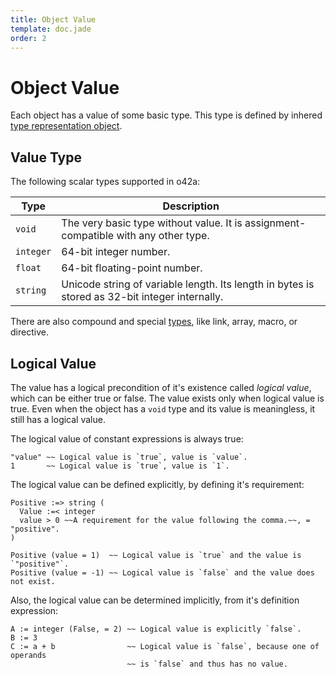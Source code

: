 ```yaml
---
title: Object Value
template: doc.jade
order: 2
---
```


Object Value
============
<!--
Copyright (C) 2010-2013 Ruslan Lopatin.
Permission is granted to copy, distribute and/or modify this document
under the terms of the GNU Free Documentation License, Version 1.3
or any later version published by the Free Software Foundation;
with no Invariant Sections, no Front-Cover Texts, and no Back-Cover Texts.
A copy of the license is included in the section entitled "GNU
Free Documentation License".
-->

Each object has a value of some basic type. This type is defined by inhered
[type representation object](../core/index.html#basic_types).


Value Type
----------

The following scalar types supported in o42a:

| Type      | Description
|-----------|-------------
| `void`    | The very basic type without value. It is assignment-compatible with any other type.
| `integer` | 64-bit integer number.
| `float`   | 64-bit floating-point number.
| `string`  | Unicode string of variable length. Its length in bytes is stored as 32-bit integer internally.

There are also compound and special [types](../core/index.html#basic_types),
like link, array, macro, or directive.


Logical Value
-------------

The value has a logical precondition of it's existence called _logical value_,
which can be either true or false. The value exists only when logical value is
true. Even when the object has a `void` type and its value is meaningless, it
still has a logical value.

The logical value of constant expressions is always true:
```o42a
"value" ~~ Logical value is `true`, value is `value`.
1       ~~ Logical value is `true`, value is `1`.
```

The logical value can be defined explicitly, by defining it's requirement:
```o42a
Positive :=> string (
  Value :=< integer
  value > 0 ~~A requirement for the value following the comma.~~, = "positive".
)

Positive (value = 1)  ~~ Logical value is `true` and the value is `"positive"`.
Positive (value = -1) ~~ Logical value is `false` and the value does not exist.
```

Also, the logical value can be determined implicitly, from it's definition
expression:
```o42a
A := integer (False, = 2) ~~ Logical value is explicitly `false`.
B := 3
C := a + b                ~~ Logical value is `false`, because one of operands
                          ~~ is `false` and thus has no value.
```
